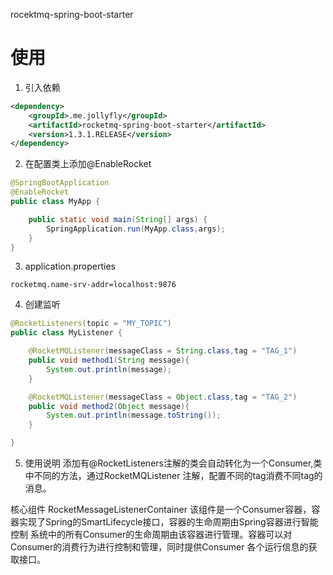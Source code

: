 rocektmq-spring-boot-starter

# 使用
1. 引入依赖
```xml
<dependency>
    <groupId>.me.jollyfly</groupId>
    <artifactId>rocketmq-spring-boot-starter</artifactId>
    <version>1.3.1.RELEASE</version>
</dependency>
```
2. 在配置类上添加@EnableRocket
```java
@SpringBootApplication
@EnableRocket
public class MyApp {

    public static void main(String[] args) {
        SpringApplication.run(MyApp.class,args);
    }
}
```
3. application.properties
```
rocketmq.name-srv-addr=localhost:9876
```

4. 创建监听
```java
@RocketListeners(topic = "MY_TOPIC")
public class MyListener {

    @RocketMQListener(messageClass = String.class,tag = "TAG_1")
    public void method1(String message){
        System.out.println(message);
    }

    @RocketMQListener(messageClass = Object.class,tag = "TAG_2")
    public void method2(Object message){
        System.out.println(message.toString());
    }

}
```

5. 使用说明
添加有@RocketListeners注解的类会自动转化为一个Consumer,类中不同的方法，通过RocketMQListener
注解，配置不同的tag消费不同tag的消息。


核心组件  RocketMessageListenerContainer
该组件是一个Consumer容器，容器实现了Spring的SmartLifecycle接口，容器的生命周期由Spring容器进行智能控制
系统中的所有Consumer的生命周期由该容器进行管理。容器可以对Consumer的消费行为进行控制和管理，同时提供Consumer
各个运行信息的获取接口。



